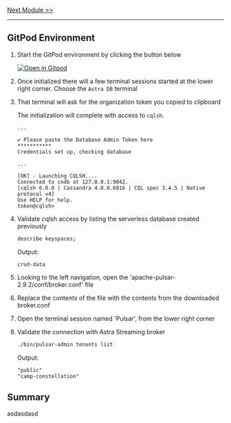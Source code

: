[Next Module >>](/Lab1/03-enable-cdc-and-consumer.md)

---

## GitPod Environment

1. Start the GitPod environment by clicking the button below

    [![Open in Gitpod](https://gitpod.io/button/open-in-gitpod.svg)](https://gitpod.io/https://github.com/ddieruf/advanced-cdc-for-astra)

1. Once initialized there will a few terminal sessions started at the lower right corner. Choose the `Astra DB` terminal

1. That terminal will ask for the organization token you copied to clipboard

    The initialization will complete with access to `cqlsh`.

    ```
    ...
    
    ✔ Please paste the Database Admin Token here
    ***********
    Credentials set up, checking database
    
    ...

    [OK] - Launching CQLSH....
    Connected to cndb at 127.0.0.1:9042.
    [cqlsh 6.8.0 | Cassandra 4.0.0.6816 | CQL spec 3.4.5 | Native protocol v4]
    Use HELP for help.
    token@cqlsh>
    ```

1. Validate cqlsh access by listing the serverless database created previously

    ```sql
    describe keyspaces;
    ```

    Output:

    ```
    crud-data
    ```

1. Looking to the left navigation, open the 'apache-pulsar-2.9.2/conf/broker.conf' file

1. Replace the contents of the file with the contents from the downloaded broker.conf

1. Open the terminal session named 'Pulsar', from the lower right corner

1. Validate the connection with Astra Streaming broker

    ```bash
    ./bin/pulsar-admin tenants list
    ```

    Output:

    ```logs
    "public"
    "camp-constellation"
    ```

## Summary

asdasdasd